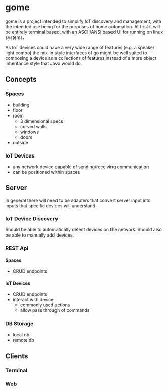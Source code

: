 # gome

gome is a project intended to simplify IoT discovery and management, with the intended use being for the purposes of home automation.  At first it will be entirely terminal based, with an ASCII/ANSI based UI for running on linux systems.

As IoT devices could have a very wide range of features (e.g. a speaker light combo) the mix-in style interfaces of go might be well suited to composing a device as a collections of features instead of a more object inheritance style that Java would do.

## Concepts
### Spaces
- building
- floor
- room
    - 3 dimensional specs
    - curved walls
    - windows
    - doors
- outside

### IoT Devices
- any network device capable of sending/receiving communication
- can be positioned within spaces

## Server
In general there will need to be adapters that convert server input into inputs that specific devices will understand.

### IoT Device Discovery
Should be able to automatically detect devices on the network. Should also be able to manually add devices.

### REST Api
#### Spaces
- CRUD endpoints

#### IoT Devices
- CRUD endpoints
- interact with device
    - commonly used actions
    - allow pass through of commands

### DB Storage
- local db
- remote db

## Clients
### Terminal

### Web
